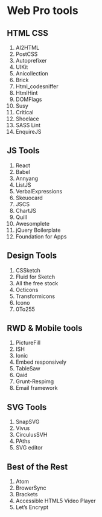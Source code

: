 # Web Pro tools

## HTML CSS

1. AI2HTML
2. PostCSS
3. Autoprefixer
4. UIKit
5. Anicollection
6. Brick
7. Html_codesniffer
8. HtmlHint
9. DOMFlags
10. Susy
11. Critical
12. Shoelace
13. SASS Lint
14. EnquireJS

## JS Tools

1. React
2. Babel
3. Annyang
4. ListJS
5. VerbalExpressions
6. Skeuocard
7. JSCS
8. ChartJS
9. Quill
10. Awesomplete
11. jQuery Boilerplate
12. Foundation for Apps

## Design Tools

1. CSSketch
2. Fluid for Sketch
3. All the free stock
4. Octicons
5. Transformicons
6. Icono
7. 0To255

## RWD & Mobile tools

1. PictureFill
2. ISH
3. Ionic
4. Embed responsively
5. TableSaw
6. Qaid
7. Grunt-Respimg
8. Email framework

## SVG Tools

1. SnapSVG
2. Vivus
3. CirculusSVH
4. PAths
5. SVG editor

## Best of the Rest

1. Atom
2. BrowerSync
3. Brackets
4. Accessible HTML5 Video Player
5. Let’s Encrypt

